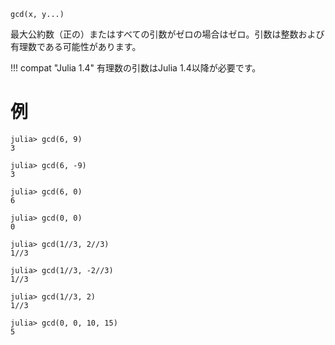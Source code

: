 ```
gcd(x, y...)
```

最大公約数（正の）またはすべての引数がゼロの場合はゼロ。引数は整数および有理数である可能性があります。

!!! compat "Julia 1.4"
    有理数の引数はJulia 1.4以降が必要です。


# 例

```jldoctest
julia> gcd(6, 9)
3

julia> gcd(6, -9)
3

julia> gcd(6, 0)
6

julia> gcd(0, 0)
0

julia> gcd(1//3, 2//3)
1//3

julia> gcd(1//3, -2//3)
1//3

julia> gcd(1//3, 2)
1//3

julia> gcd(0, 0, 10, 15)
5
```
